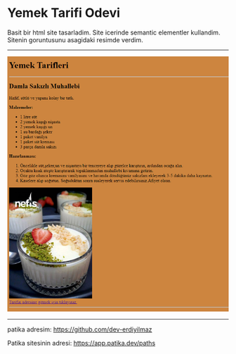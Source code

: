 # Yemek Tarifi Odevi
Basit bir html site tasarladim. Site icerinde semantic elementler kullandim.
Sitenin goruntusunu asagidaki resimde verdim.

---
![Site goruntusu](/img/Ekran%20g%C3%B6r%C3%BCnt%C3%BCs%C3%BC%202023-03-19%20210045.png)

---
patika adresim: https://github.com/dev-erdiyilmaz

Patika sitesinin adresi: https://app.patika.dev/paths